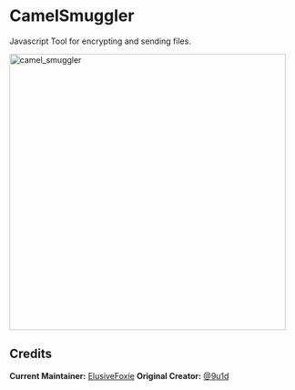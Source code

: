 # CamelSmuggler

Javascript Tool for encrypting and sending files.

<img width="485" alt="camel_smuggler" src="https://github.com/ElusiveFoxie/CamelSmuggler/assets/44260690/58e242be-34f3-42f2-bfaf-afb948e00920">

## Credits
**Current Maintainer:** [ElusiveFoxie](https://github.com/ElusiveFoxie)
**Original Creator:** [@9u1d](https://github.com/9u1d)
